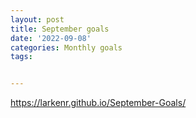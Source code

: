 ```yaml
---
layout: post
title: September goals
date: '2022-09-08'
categories: Monthly goals
tags: 


---
```


https://larkenr.github.io/September-Goals/